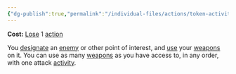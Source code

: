 ```yaml
---
{"dg-publish":true,"permalink":"/individual-files/actions/token-activities/attack/"}
---
```


**Cost:** [Lose](Loss.md) 1 [action](Actions.md)

You [designate](Designate.md) an [enemy](Entities.md) or other point of interest, and [use](Use.md) your [weapons](Weapons.md) on it. You can use as many [weapons](Weapons.md) as you have access to, in any order, with one attack [activity](Activities.md).